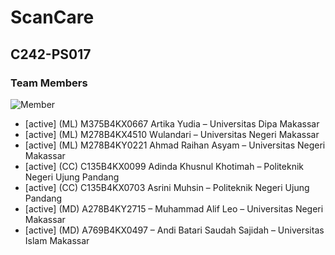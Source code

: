 # ScanCare

## C242-PS017
### Team Members

![Member](https://github.com/ScanCare-Team/.github/profile/profile-scancare.png)

* [active] (ML) M375B4KX0667 Artika Yudia – Universitas Dipa Makassar
* [active] (ML) M278B4KX4510 Wulandari – Universitas Negeri Makassar
* [active] (ML) M278B4KY0221 Ahmad Raihan Asyam – Universitas Negeri Makassar
* [active] (CC) C135B4KX0099 Adinda Khusnul Khotimah – Politeknik Negeri Ujung Pandang
* [active] (CC) C135B4KX0703 Asrini Muhsin – Politeknik Negeri Ujung Pandang
* [active] (MD) A278B4KY2715 – Muhammad Alif Leo – Universitas Negeri Makassar
* [active] (MD) A769B4KX0497 – Andi Batari Saudah Sajidah – Universitas Islam Makassar
